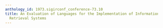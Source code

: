 ```yaml
---
anthology_id: 1973.sigirconf_conference-73.10
title: An Evaluation of Languages for the Implementation of Information Storage and
  Retrieval Systems
---
```

